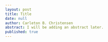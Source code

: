 ```yaml
---
layout: post
title: Title
date: null
author: Carleton B. Christensen
abstract: I will be adding an abstract later.
published: true
---
```

